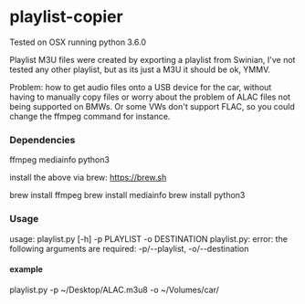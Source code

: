 # playlist-copier

Tested on OSX running python 3.6.0

Playlist M3U files were created by exporting a playlist from Swinian, I've not tested any other playlist, but as its just a M3U it should be ok, YMMV.

Problem: how to get audio files onto a USB device for the car, without having to manually copy files or worry about the problem of ALAC files not being supported on BMWs. Or some VWs don't support FLAC, so you could change the ffmpeg command for instance.


### Dependencies

ffmpeg
mediainfo
python3

install the above via brew:
https://brew.sh

brew install ffmpeg
brew install mediainfo
brew install python3


### Usage
usage: playlist.py [-h] -p PLAYLIST -o DESTINATION
playlist.py: error: the following arguments are required: -p/--playlist, -o/--destination

#### example
playlist.py -p ~/Desktop/ALAC.m3u8 -o ~/Volumes/car/

